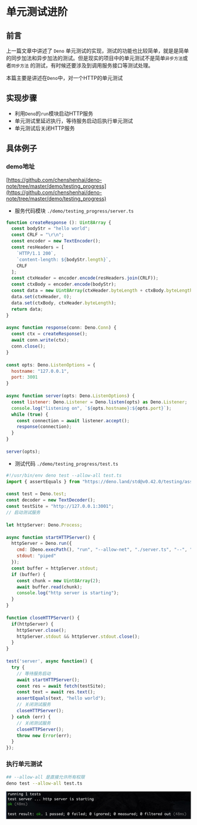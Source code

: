 # 单元测试进阶

## 前言

上一篇文章中讲述了 `Deno` 单元测试的实现，测试的功能也比较简单，就是是简单的同步加法和异步加法的测试。但是现实的项目中的单元测试不是简单`异步方法`或者`同步方法` 的测试，有时候还要涉及到调用服务接口等测试处理。

本篇主要是讲述在`Deno`中，对一个HTTP的单元测试

## 实现步骤

- 利用`Deno`的`run`模块启动HTTP服务
- 单元测试里延迟执行，等待服务启动后执行单元测试
- 单元测试后关闭HTTP服务

## 具体例子


### demo地址
[https://github.com/chenshenhai/deno-note/tree/master/demo/testing_progress](https://github.com/chenshenhai/deno-note/tree/master/demo/testing_progress)

- 服务代码模块 `./demo/testing_progress/server.ts`

```js
function createResponse (): Uint8Array {
  const bodyStr = "hello world";
  const CRLF = "\r\n";
  const encoder = new TextEncoder();
  const resHeaders = [
    `HTTP/1.1 200`,
    `content-length: ${bodyStr.length}`,
    CRLF
  ];
  const ctxHeader = encoder.encode(resHeaders.join(CRLF));
  const ctxBody = encoder.encode(bodyStr);
  const data = new Uint8Array(ctxHeader.byteLength + ctxBody.byteLength);
  data.set(ctxHeader, 0);
  data.set(ctxBody, ctxHeader.byteLength);
  return data;
}

async function response(conn: Deno.Conn) {
  const ctx = createResponse();
  await conn.write(ctx);
  conn.close();
}

const opts: Deno.ListenOptions = {
  hostname: "127.0.0.1",
  port: 3001
}

async function server(opts: Deno.ListenOptions) {
  const listener: Deno.Listener = Deno.listen(opts) as Deno.Listener;
  console.log("listening on", `${opts.hostname}:${opts.port}`);
  while (true) {
    const connection = await listener.accept();
    response(connection);
  }
}

server(opts);
```

- 测试代码 `./demo/testing_progress/test.ts`

```js
#!/usr/bin/env deno test --allow-all test.ts
import { assertEquals } from "https://deno.land/std@v0.42.0/testing/asserts.ts";

const test = Deno.test;
const decoder = new TextDecoder();
const testSite = "http://127.0.0.1:3001";
// 启动测试服务

let httpServer: Deno.Process;

async function startHTTPServer() {
  httpServer = Deno.run({
    cmd: [Deno.execPath(), "run", "--allow-net", "./server.ts", "--", ".", "--cors"],
    stdout: "piped"
  });
  const buffer = httpServer.stdout;
  if (buffer) {
    const chunk = new Uint8Array(2);
    await buffer.read(chunk);
    console.log("http server is starting");
  }
}

function closeHTTPServer() {
  if(httpServer) {
    httpServer.close();
    httpServer.stdout && httpServer.stdout.close();
  }
}

test('server', async function() {
  try {
    // 等待服务启动
    await startHTTPServer();
    const res = await fetch(testSite);
    const text = await res.text();
    assertEquals(text, "hello world");
    // 关闭测试服务
    closeHTTPServer();
  } catch (err) {
    // 关闭测试服务
    closeHTTPServer();
    throw new Error(err);
  }
});
```

### 执行单元测试

```sh
## --allow-all 是直接允许所有权限
deno test --allow-all test.ts
```

![deno-note-testing_progress](../image/testing_progress.jpg)
